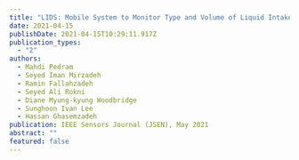 ```yaml
---
title: "LIDS: Mobile System to Monitor Type and Volume of Liquid Intake"
date: 2021-04-15
publishDate: 2021-04-15T10:29:11.917Z
publication_types:
  - "2"
authors:
  - Mahdi Pedram
  - Seyed Iman Mirzadeh
  - Ramin Fallahzadeh
  - Seyed Ali Rokni
  - Diane Myung-kyung Woodbridge
  - Sunghoon Ivan Lee
  - Hassan Ghasemzadeh
publication: IEEE Sensors Journal (JSEN), May 2021
abstract: ""
featured: false
---
```


